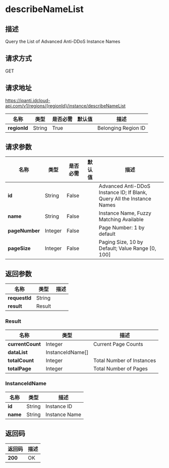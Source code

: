 # describeNameList


## 描述
Query the List of Advanced Anti-DDoS Instance Names

## 请求方式
GET

## 请求地址
https://ipanti.jdcloud-api.com/v1/regions/{regionId}/instance/describeNameList

|名称|类型|是否必需|默认值|描述|
|---|---|---|---|---|
|**regionId**|String|True| |Belonging Region ID|

## 请求参数
|名称|类型|是否必需|默认值|描述|
|---|---|---|---|---|
|**id**|String|False| |Advanced Anti-DDoS Instance ID; If Blank, Query All the Instance Names|
|**name**|String|False| |Instance Name, Fuzzy Matching Available|
|**pageNumber**|Integer|False| |Page Number: 1 by default|
|**pageSize**|Integer|False| |Paging Size, 10 by Default; Value Range [0, 100]|


## 返回参数
|名称|类型|描述|
|---|---|---|
|**requestId**|String| |
|**result**|Result| |

### Result
|名称|类型|描述|
|---|---|---|
|**currentCount**|Integer|Current Page Counts|
|**dataList**|InstanceIdName[]| |
|**totalCount**|Integer|Total Number of Instances|
|**totalPage**|Integer|Total Number of Pages|
### InstanceIdName
|名称|类型|描述|
|---|---|---|
|**id**|String|Instance ID|
|**name**|String|Instance Name|

## 返回码
|返回码|描述|
|---|---|
|**200**|OK|
